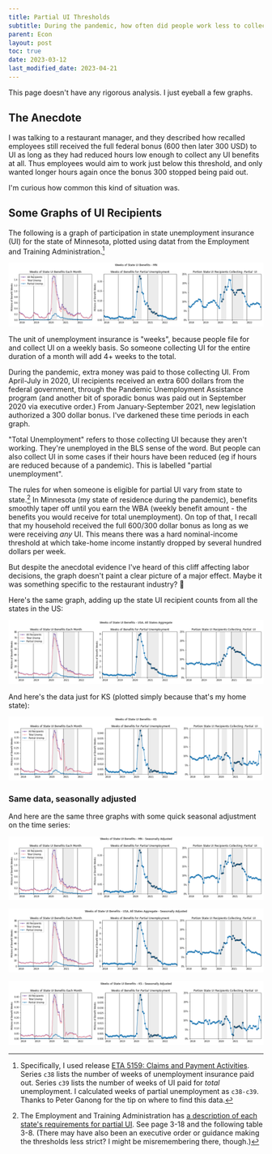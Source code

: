 ```yaml
---
title: Partial UI Thresholds
subtitle: During the pandemic, how often did people work less to collect the bonus Unemployment Insurance? 
parent: Econ
layout: post
toc: true
date: 2023-03-12
last_modified_date: 2023-04-21
---
```


<!--last_modified_date: 2022-10-16-->

<!--source code for graphs is from papersdrafts\covid_unemployment-->

This page doesn't have any rigorous analysis. 
I just eyeball a few graphs.


## The Anecdote

I was talking to a restaurant manager, and they described how recalled employees still received the full federal bonus (600 then later 300 USD) to UI as long as they had reduced hours low enough to collect any UI benefits at all. Thus employees would aim to work just below this threshold, and only wanted longer hours again once the bonus 300 stopped being paid out.

I'm curious how common this kind of situation was.


## Some Graphs of UI Recipients

The following is a graph of participation in state unemployment insurance (UI) for the state of Minnesota,
plotted using datat from the Employment and Training Administration.[^ETAdata]

[^ETAdata]: Specifically, I used release [ETA 5159: Claims and Payment Activities](https://oui.doleta.gov/unemploy/DataDownloads.asp#ETA_5159). Series `c38` lists the number of weeks of unemployment insurance paid out. Series `c39` lists the number of weeks of UI paid for *total* unemployment. I calculated weeks of partial unemployment as `c38-c39`. Thanks to Peter Ganong for the tip on where to find this data.

![](uiimg/MN.png)


The unit of unemployment insurance is "weeks", because people file for and collect UI on a weekly basis.
So someone collecting UI for the entire duration of a month will add 4+ weeks to the total.

During the pandemic, extra money was paid to those collecting UI.
From April-July in 2020, UI recipients received an extra 600 dollars from the federal government,
through the Pandemic Unemployment Assistance program
(and another bit of sporadic bonus was paid out in September 2020 via executive order.)
From January-September 2021, new legislation authorized a 300 dollar bonus. 
I've darkened these time periods in each graph.

"Total Unemployment" refers to those collecting UI because they aren't working.
They're unemployed in the BLS sense of the word. 
But people can also collect UI in some cases if their hours have been reduced 
(eg if hours are reduced because of a pandemic). 
This is labelled "partial unemployment".

The rules for when someone is eligible for partial UI vary from state to state.[^partialuitable]
In Minnesota (my state of residence during the pandemic), 
benefits smoothly taper off until you earn the WBA (weekly benefit amount - the benefits you would receive for total unemployment).
On top of that, I recall that my household received the full 600/300 dollar bonus
as long as we were receiving *any* UI. This means there was a hard nominal-income threshold
at which take-home income instantly dropped by several hundred dollars per week. 

[^partialuitable]: The Employment and Training Administration has [a description of each state's requirements for partial UI](https://oui.doleta.gov/unemploy/pdf/uilawcompar/2021/monetary.pdf). See page 3-18 and the following table 3-8. (There may have also been an executive order or guidance making the thresholds less strict? I might be misremembering there, though.)

But despite the anecdotal evidence I've heard of this cliff affecting labor decisions,
the graph doesn't paint a clear picture of a major effect. 
Maybe it was something specific to the restaurant industry?
🤷

<!--Maybe most bosses didn't pay attention to employee's effective marginal tax rates when assigning schedules.-->


Here's the same graph, adding up the state UI recipient counts from all the states in the US:

![](uiimg/USA.png)


And here's the data just for KS (plotted simply because that's my home state):

![](uiimg/KS.png)









### Same data, seasonally adjusted

And here are the same three graphs with some quick seasonal adjustment on the time series:

![](uiimg/saMN.png)

![](uiimg/saUSA.png)

![](uiimg/saKS.png)


<!--

## Data Source
https://oui.doleta.gov/unemploy/pdf/uilawcompar/2022/
https://oui.doleta.gov/unemploy/pdf/uilawcompar/2021/monetary.pdf
-->